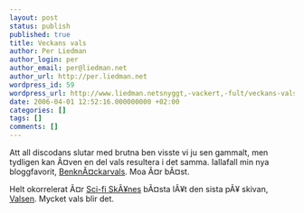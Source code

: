 ```yaml
---
layout: post
status: publish
published: true
title: Veckans vals
author: Per Liedman
author_login: per
author_email: per@liedman.net
author_url: http://per.liedman.net
wordpress_id: 59
wordpress_url: http://www.liedman.netsnyggt,-vackert,-fult/veckans-vals/
date: 2006-04-01 12:52:16.000000000 +02:00
categories: []
tags: []
comments: []
---
```

Att all discodans slutar med brutna ben visste vi ju sen gammalt, men tydligen kan Ã¤ven en del vals resultera i det samma. Iallafall min nya bloggfavorit, <a href="http://hem.bredband.net/moalar/">BenknÃ¤ckarvals</a>. Moa Ã¤r bÃ¤st.

Helt okorrelerat Ã¤r <a href="http://www.last.fm/music/Sci-Fi+Sk%C3%A5ne">Sci-fi SkÃ¥nes</a> bÃ¤sta lÃ¥t den sista pÃ¥ skivan, <a href="http://www.last.fm/music/Sci-Fi+Sk%C3%A5ne/_/Valsen">Valsen</a>. Mycket vals blir det.
